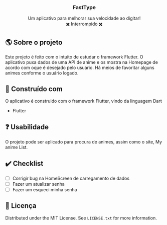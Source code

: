 <br />
<div align="center">

  <h3 align="center">FastType</h3>

  <p align="center">
    Um aplicativo para melhorar sua velocidade ao digitar! </br>
    ✖️ Interrompido ✖️
  </p>
</div>

<!-- ABOUT THE PROJECT -->
## 🌎 Sobre o projeto

Este projeto é feito com o intuito de estudar o framework Flutter. O aplicativo puxa dados de uma API de anime e os mostra na Homepage de acordo com oque é desejado pelo usuário. Há meios de favoritar alguns animes conforme o usuário logado.

## 🔨 Construído com

O aplicativo é construido com o framework Flutter, vindo da linguagem Dart

- Flutter 

<!-- USAGE EXAMPLES -->
## ❓ Usabilidade

O projeto pode ser aplicado para procura de animes, assim como o site, My anime List.

<!-- ROADMAP -->
## ✔️ Checklist

- [ ] Corrigir bug na HomeScreen de carregamento de dados
- [ ] Fazer um atualizar senha
- [ ] Fazer um esqueci minha senha

<!-- LICENSE -->
## 💨 Licença

Distributed under the MIT License. See `LICENSE.txt` for more information.
